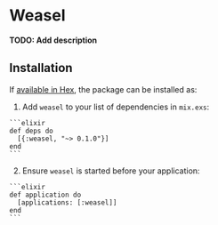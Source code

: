 # Weasel

**TODO: Add description**

## Installation

If [available in Hex](https://hex.pm/docs/publish), the package can be installed as:

  1. Add `weasel` to your list of dependencies in `mix.exs`:

    ```elixir
    def deps do
      [{:weasel, "~> 0.1.0"}]
    end
    ```

  2. Ensure `weasel` is started before your application:

    ```elixir
    def application do
      [applications: [:weasel]]
    end
    ```

